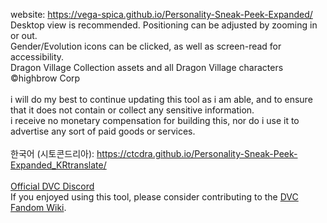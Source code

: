 website: https://vega-spica.github.io/Personality-Sneak-Peek-Expanded/<br>
Desktop view is recommended. Positioning can be adjusted by zooming in or out.<br>
Gender/Evolution icons can be clicked, as well as screen-read for accessibility.<br>
Dragon Village Collection assets and all Dragon Village characters ©highbrow Corp<br>
<br>
i will do my best to continue updating this tool as i am able, and to ensure that it does not contain or collect any sensitive information.<br>
i receive no monetary compensation for building this, nor do i use it to advertise any sort of paid goods or services.<br>
<br>
한국어 (시토콘드리아): https://ctcdra.github.io/Personality-Sneak-Peek-Expanded_KRtranslate/<br>
<br>
<a href="https://discord.gg/dvc">Official DVC Discord</a><br>
If you enjoyed using this tool, please consider contributing to the <a href=https://dragon-village-collection.fandom.com/wiki/Dragon_Village_Collection_Wiki>DVC Fandom Wiki</a>.